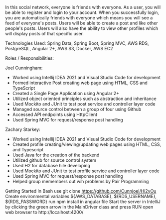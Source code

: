 In this social network, everyone is friends with everyone. As a user, you will be able to register and login to your account. When you successfully login, 
you are automatically friends with everyone which means you will see a feed of everyone's posts. Users will be able to create a post and like other people's posts. 
Users will also have the ability to view other profiles which will display posts of that specific user.

Technologies Used:
Spring Data, Spring Boot, Spring MVC, AWS RDS, PostgreSQL, Angular 2+, AWS S3, Docker, AWS EC2

Roles / Responsibilities:

Joel Cunningham:
  - Worked using Intellij IDEA 2021 and Visual Studio Code for development
  - Formed interactive Post creating web page using HTML, CSS and TypeScript
  - Created a Single Page Application using Angular 2+
  - Utilized object oriented principles such as abstraction and inheritance
  - Used Mockito and JUnit to test post service and controller layer code
  - Managed source control between a group of four using Github
  - Accessed API endpoints using HttpClient
  - Used Spring MVC for request/response post handling 

Zachary Starkey:
  - Worked using Intellij IDEA 2021 and Visual Studio Code for development
  - Created profile creating/viewing/updating web pages using HTML, CSS, and Typescript
  - Used Java for the creation of the backend
  - Utilized github for source control system
  - Used H2 for database hile developing
  - Used Mockito and JUnit to test profile service and controller layer code
  - Used Spring MVC for request/response post handling 
  - Helped group memembers out wih problems by Pair Programming


Getting Started
In Bash use git clone https://github.com/Cunnjoel/Hi2yOu
Create environmental variables ${AWS_DATABASE}, ${RDS_USERNAME}, ${RDS_PASSWORD}
run npm install in angular file
Start the server in IntelliJ by clicking the green arrow in the MainDriver class and press RUN
open web browser to http://localhost:4200/
